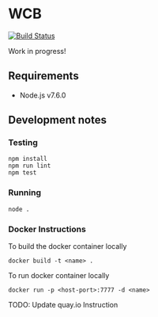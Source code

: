 # WCB

[![Build Status](https://travis-ci.org/AgaKhanFoundation/WCB.svg?branch=master)](https://travis-ci.org/AgaKhanFoundation/WCB)

Work in progress!

## Requirements

- Node.js v7.6.0

## Development notes

### Testing

```
npm install
npm run lint
npm test
```

### Running

```
node .
```
### Docker Instructions

To build the docker container locally

```
docker build -t <name> .
```

To run docker container locally

```
docker run -p <host-port>:7777 -d <name>
```

TODO: Update quay.io Instruction
